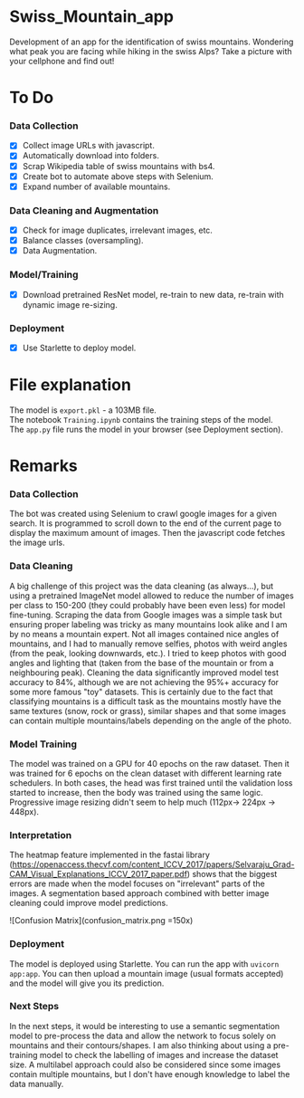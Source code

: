 # Swiss_Mountain_app
Development of an app for the identification of swiss mountains. Wondering what peak you are facing while hiking in the swiss Alps? Take a picture with your cellphone and find out!

# To Do
### Data Collection

- [x] Collect image URLs with javascript.
- [x] Automatically download into folders.
- [x] Scrap Wikipedia table of swiss mountains with bs4.
- [x] Create bot to automate above steps with Selenium.
- [x] Expand number of available mountains.

### Data Cleaning and Augmentation

- [x] Check for image duplicates, irrelevant images, etc.
- [x] Balance classes (oversampling).
- [x] Data Augmentation.

### Model/Training

- [x] Download pretrained ResNet model, re-train to new data, re-train with dynamic image re-sizing.

### Deployment

- [x] Use Starlette to deploy model.

# File explanation

The model is ```export.pkl``` - a 103MB file.  
The notebook ```Training.ipynb``` contains the training steps of the model.  
The ```app.py``` file runs the model in your browser (see Deployment section).

# Remarks 

### Data Collection

The bot was created using Selenium to crawl google images for a given search. It is programmed to scroll down to the end of the current page to display the maximum amount of images. Then the javascript code fetches the image urls.

### Data Cleaning

A big challenge of this project was the data cleaning (as always...), but using a pretrained ImageNet model allowed to reduce the number of images per class to 150-200 (they could probably have been even less) for model fine-tuning. Scraping the data from Google images was a simple task but ensuring proper labeling was tricky as many mountains look alike and I am by no means a mountain expert. Not all images contained nice angles of mountains, and I had to manually remove selfies, photos with weird angles (from the peak, looking downwards, etc.). I tried to keep photos with good angles and lighting that (taken from the base of the mountain or from a neighbouring peak). Cleaning the data significantly improved model test accuracy to 84%, although we are not achieving the 95%+ accuracy for some more famous "toy" datasets. This is certainly due to the fact that classifying mountains is a difficult task as the mountains mostly have the same textures (snow, rock or grass), similar shapes and that some images can contain multiple mountains/labels depending on the angle of the photo.

### Model Training

The model was trained on a GPU for 40 epochs on the raw dataset. Then it was trained for 6 epochs on the clean dataset with different learning rate schedulers. In both cases, the head was first trained until the validation loss started to increase, then the body was trained using the same logic. Progressive image resizing didn't seem to help much (112px-> 224px -> 448px).  

### Interpretation

The heatmap feature implemented in the fastai library (https://openaccess.thecvf.com/content_ICCV_2017/papers/Selvaraju_Grad-CAM_Visual_Explanations_ICCV_2017_paper.pdf) shows that the biggest errors are made when the model focuses on "irrelevant" parts of the images. A segmentation based approach combined with better image cleaning could improve model predictions.  

![Confusion Matrix](confusion_matrix.png =150x)

### Deployment

The model is deployed using Starlette. You can run the app with ```uvicorn app:app```. You can then upload a mountain image (usual formats accepted) and the model will give you its prediction.

### Next Steps

In the next steps, it would be interesting to use a semantic segmentation model to pre-process the data and allow the network to focus solely on mountains and their contours/shapes. I am also thinking about using a pre-training model to check the labelling of images and increase the dataset size. A multilabel approach could also be considered since some images contain multiple mountains, but I don't have enough knowledge to label the data manually.
